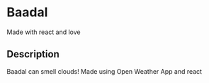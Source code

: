 # Baadal
Made with react and love
## Description
Baadal can smell clouds! 
Made using Open Weather App and react 